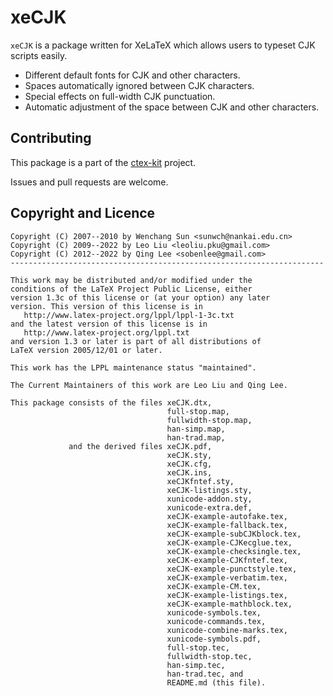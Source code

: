 xeCJK
=====

`xeCJK` is a package written for XeLaTeX which allows users to typeset
CJK scripts easily.

 - Different default fonts for CJK and other characters.
 - Spaces automatically ignored between CJK characters.
 - Special effects on full-width CJK punctuation.
 - Automatic adjustment of the space between CJK and other characters.

Contributing
------------

This package is a part of the [ctex-kit](https://github.com/CTeX-org/ctex-kit) project.

Issues and pull requests are welcome.

Copyright and Licence
---------------------

    Copyright (C) 2007--2010 by Wenchang Sun <sunwch@nankai.edu.cn>
    Copyright (C) 2009--2022 by Leo Liu <leoliu.pku@gmail.com>
    Copyright (C) 2012--2022 by Qing Lee <sobenlee@gmail.com>
    ----------------------------------------------------------------------

    This work may be distributed and/or modified under the
    conditions of the LaTeX Project Public License, either
    version 1.3c of this license or (at your option) any later
    version. This version of this license is in
       http://www.latex-project.org/lppl/lppl-1-3c.txt
    and the latest version of this license is in
       http://www.latex-project.org/lppl.txt
    and version 1.3 or later is part of all distributions of
    LaTeX version 2005/12/01 or later.

    This work has the LPPL maintenance status "maintained".

    The Current Maintainers of this work are Leo Liu and Qing Lee.

    This package consists of the files xeCJK.dtx,
                                       full-stop.map,
                                       fullwidth-stop.map,
                                       han-simp.map,
                                       han-trad.map,
                 and the derived files xeCJK.pdf,
                                       xeCJK.sty,
                                       xeCJK.cfg,
                                       xeCJK.ins,
                                       xeCJKfntef.sty,
                                       xeCJK-listings.sty,
                                       xunicode-addon.sty,
                                       xunicode-extra.def,
                                       xeCJK-example-autofake.tex,
                                       xeCJK-example-fallback.tex,
                                       xeCJK-example-subCJKblock.tex,
                                       xeCJK-example-CJKecglue.tex,
                                       xeCJK-example-checksingle.tex,
                                       xeCJK-example-CJKfntef.tex,
                                       xeCJK-example-punctstyle.tex,
                                       xeCJK-example-verbatim.tex,
                                       xeCJK-example-CM.tex,
                                       xeCJK-example-listings.tex,
                                       xeCJK-example-mathblock.tex,
                                       xunicode-symbols.tex,
                                       xunicode-commands.tex,
                                       xunicode-combine-marks.tex,
                                       xunicode-symbols.pdf,
                                       full-stop.tec,
                                       fullwidth-stop.tec,
                                       han-simp.tec,
                                       han-trad.tec, and
                                       README.md (this file).
